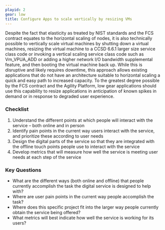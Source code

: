 ```yaml
---
playid: 2
gear: low
title: Configure Apps to scale vertically by resizing VMs
---
```


Despite the fact that elasticity as treated by NIST standards and the FCS contract equates to the horizontal scaling of nodes, it is also technically
possible to vertically scale virtual machines by
shutting down a virtual machines, resizing the virtual machine to a
CCSD 6.6.1 larger size service class code or invoking a vertical
scaling service class code such as Vm\_VPUA\_ADD or adding a higher
network I/O bandwidth supplemental feature, and then booting the
virtual machine back up. While this is disruptive and likely
requires downtime, this approach allows existing applications that
do not have an architecture suitable to horizontal scaling a quick
and easy path to increased capacity. To the greatest degree possible
by the FCS contract and the Agility Platform, low gear applications
should use this capability to resize applications in anticipation of
known spikes in demand or in response to degraded user experience.

### Checklist
1. Understand the different points at which people will interact with the service – both online and in person
2. Identify pain points in the current way users interact with the service, and prioritize these according to user needs
3. Design the digital parts of the service so that they are integrated with the offline touch points people use to interact with the service
4. Develop metrics that will measure how well the service is meeting user needs at each step of the service


### Key Questions
- What are the different ways (both online and offline) that people currently accomplish the task the digital service is designed to help with?
- Where are user pain points in the current way people accomplish the task?
- Where does this specific project fit into the larger way people currently obtain the service being offered?
- What metrics will best indicate how well the service is working for its users?
